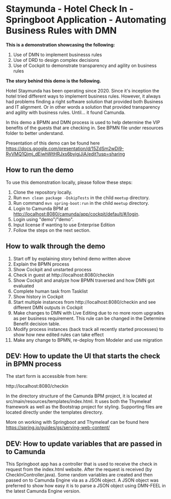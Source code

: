 # Staymunda - Hotel Check In -Springboot Application - Automating Business Rules with DMN 

**This is a demonstration showcasing the following:**

1. Use of DMN to implement businesss rules
2. Use of DRD to design complex decisions
3. Use of Cockpit to demonstrate transparency and agility on business rules

**The story behind this demo is the following.**

Hotel Staymunda has been operating since 2020. Since it's inception the hotel tried different ways to implement business rules. However, it always had problems finding a right software solution that provided both Business and IT alignment. Or in other words a solution that provided transparency and agility with business rules. Until... it found Camunda.  

In this demo a BPMN and DMN process is used to help determine the VIP benefits of the guests that are checking in. See BPMN file under resources folder to better understand. 

Presentation of this demo can be found here https://docs.google.com/presentation/d/15ZdSm2wDi9-RyVMQ1Qjmj_dEjwhWtHRJxs6byigjJiA/edit?usp=sharing

## How to run the demo


To use this demonstration locally, please follow these steps:

1. Clone the repository locally.
2. Run `mvn clean package -DskipTests` in the child `meetup` directory.
3. Run command `mvn spring-boot:run` in  the child `meetup` directory.
6. Login to Camunda BPM at [http://localhost:8080/camunda/app/cockpit/default/#/login](http://localhost:8080/camunda/app/cockpit/default/#/login).
7. Login using "demo"/"demo".
8. Input license if wanting to use Enterprise Edition
8. Follow the steps on the next section.



## How to walk through the demo

1. Start off by explaining story behind demo written above
2. Explain the BPMN process
3. Show Cockpit and unstarted process
4. Check in guest at http://localhost:8080/checkin
4. Show Cockpit and analyze how BPMN traversed and how DMN got evaluated
3. Complete human task from Tasklist
4. Show history in Cockpit
5. Start multiple instances from http://localhost:8080/checkin and see different DMN outputs in Cockpit
6. Make changes to DMN with Live Editing due to no more room upgrades as per business requirement. This rule can be changed in the Determine Benefit decision table. 
7. Modify process instances (back track all recently started processes) to show how new edited rules can take effect
9. Make any change to BPMN, re-deploy from Modeler and use migration 



## DEV:  How to update the UI that starts the check in BPMN process
The start form is accessible from here:

http://localhost:8080/checkin

In the directory structure of the Camunda BPM project, it is located at src/main/resources/templates/index.html.  It uses both the Thymeleaf framework as well as the Bootstrap project for styling.  Supporting files are located directly under the templates directory.

More on working with Springboot and Thymeleaf can be found here https://spring.io/guides/gs/serving-web-content/

## DEV:  How to update variables that are passed in to Camunda

This Springboot app has a controller that is used to receive the check in request from the index.html website. After the request is received (by CheckInController.java). Some random variables are created and then passed on to Camunda Engine via  as a JSON object. A JSON object was preferred  to show how easy it is to parse a JSON object using DMN-FEEL in the latest Camunda Engine version. 


